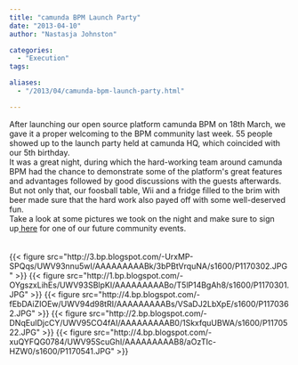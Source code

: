 ```yaml
---
title: "camunda BPM Launch Party"
date: "2013-04-10"
author: "Nastasja Johnston"

categories:
  - "Execution"
tags: 

aliases:
  - "/2013/04/camunda-bpm-launch-party.html"

---
```


<div>
After launching our open source platform camunda BPM on 18th March, we gave it a proper welcoming to the BPM community last week. 55 people showed up to the launch party held at camunda HQ, which coincided with our 5th birthday.<br />
<div>
It was a great night, during which the hard-working team around camunda BPM had the chance to demonstrate some of the platform's great features and advantages followed by good discussions with the guests afterwards.<br />
<div>
But not only that, our foosball table, Wii and a fridge filled to the brim with beer made sure that the hard work also payed off with some well-deserved fun.</div>
<div>
Take a look at some pictures we took on the night and make sure to sign up<a href="http://www.camunda.org/community/meetings.html" target="_blank">&nbsp;here</a>&nbsp;for one of our future community events.</div>
<div>
<br /></div>
<div>
<br /></div>
<div class="separator" style="clear: both; text-align: center;">
</div>
{{< figure src="http://3.bp.blogspot.com/-UrxMP-SPQqs/UWV93nnu5wI/AAAAAAAAABk/3bPBtVrquNA/s1600/P1170302.JPG" >}}
{{< figure src="http://1.bp.blogspot.com/-OYgszxLihEs/UWV93SBlpKI/AAAAAAAAABo/T5lP14BgAh8/s1600/P1170301.JPG" >}}
{{< figure src="http://4.bp.blogspot.com/-fEbDAiZIOEw/UWV94d98tRI/AAAAAAAAABs/VSaDJ2LbXpE/s1600/P1170362.JPG" >}}
{{< figure src="http://2.bp.blogspot.com/-DNqEuIDjcCY/UWV95CO4fAI/AAAAAAAAAB0/1SkxfquUBWA/s1600/P1170522.JPG" >}}
{{< figure src="http://4.bp.blogspot.com/-xuQYFQG0784/UWV95ScuGhI/AAAAAAAAAB8/aOzTIc-HZW0/s1600/P1170541.JPG" >}}
</div>
</div>